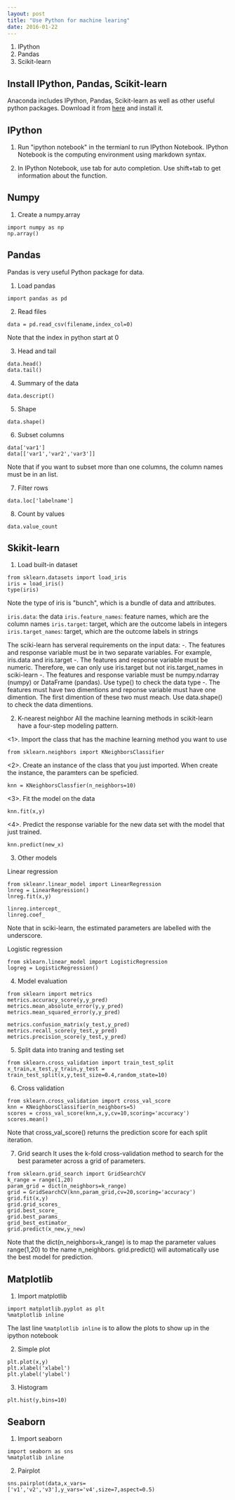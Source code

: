 ```yaml
---
layout: post
title: "Use Python for machine learing"
date: 2016-01-22
---
```


1. IPython
2. Pandas
3. Scikit-learn


## Install IPython, Pandas, Scikit-learn
Anaconda includes IPython, Pandas, Scikit-learn as well as other useful python packages. Download it from [here](https://www.continuum.io/downloads) and install it.


## IPython
1. Run "ipython notebook" in the termianl to run IPython Notebook. IPython Notebook is the computing environment using markdown syntax.

2. In IPython Notebook, use tab for auto completion. Use shift+tab to get information about the function. 

## Numpy
1. Create a numpy.array

~~~
import numpy as np
np.array()
~~~

## Pandas
Pandas is very useful Python package for data.

1. Load pandas
```
import pandas as pd
```

2. Read files
```
data = pd.read_csv(filename,index_col=0)
```
Note that the index in python start at 0

3. Head and tail

~~~
data.head()
data.tail()
~~~


4. Summary of the data
```
data.descript()
```

5. Shape
```
data.shape()
```

6. Subset columns

~~~
data['var1']
data[['var1','var2','var3']]
~~~
Note that if you want to subset more than one columns, the column names must be in an list.

7. Filter rows
```
data.loc['labelname']
```

8. Count by values
```
data.value_count
```


## Skikit-learn

1. Load built-in dataset

~~~
from sklearn.datasets import load_iris
iris = load_iris()
type(iris)
~~~

Note the type of iris is "bunch", which is a bundle of data and attributes. 

```iris.data```: the data
```iris.feature_names```: feature names, which are the column names
```iris.target```: target, which are the outcome labels in integers
```iris.target_names```: target, which are the outcome labels in strings

The sciki-learn has serveral requirements on the input data:
-. The features and response variable must be in two separate variables. For example, iris.data and iris.target
-. The features and response variable must be numeric. Therefore, we can only use iris.target but not iris.target_names in sciki-learn
-. The features and response variable must be numpy.ndarray (numpy) or DataFrame (pandas).  Use type() to check the data type
-. The features must have two dimentions and reponse variable must have one dimention. The first dimention of these two must meach. Use data.shape() to check the data dimentions.


2. K-nearest neighbor
All the machine learning methods in scikit-learn have a four-step modeling pattern.

<1>. Import the class that has the machine learning method you want to use 
```
from sklearn.neighbors import KNeighborsClassifier
```

<2>. Create an instance of the class that you just imported. When create the instance, the paramters can be speficied. 
```
knn = KNeighborsClassfier(n_neighbors=10)
```

<3>. Fit the model on the data
```
knn.fit(x,y)
```

<4>. Predict the response variable for the new data set with the model that just trained.
```
knn.predict(new_x)
```

3. Other models

Linear regression

~~~
from skleanr.linear_model import LinearRegression
lnreg = LinearRegression()
lnreg.fit(x,y)

linreg.intercept_
linreg.coef_
~~~
Note that in sciki-learn, the estimated parameters are labelled with the underscore.

Logistic regression

~~~
from sklearn.linear_model import LogisticRegression
logreg = LogisticRegression()
~~~

4. Model evaluation

~~~
from sklearn import metrics
metrics.accuracy_score(y,y_pred)
metrics.mean_absolute_error(y,y_pred)
metrics.mean_squared_error(y,y_pred)
~~~


~~~
metrics.confusion_matrix(y_test,y_pred)
metrics.recall_score(y_test,y_pred)
metrics.precision_score(y_test,y_pred)
~~~



5. Split data into traning and testing set

~~~
from sklearn.cross_validation import train_test_split
x_train,x_test,y_train,y_test = train_test_split(x,y,test_size=0.4,random_state=10)
~~~

6. Cross validation

~~~
from sklearn.cross_validation import cross_val_score
knn = KNeighborsClassifier(n_neighbors=5)
scores = cross_val_score(knn,x,y,cv=10,scoring='accuracy')
scores.mean()
~~~
Note that cross_val_score() returns the prediction score for each split iteration.


7. Grid search
It uses the k-fold cross-validation method to search for the best parameter across a grid of parameters.

~~~
from sklearn.grid_search import GridSearchCV
k_range = range(1,20)
param_grid = dict(n_neighbors=k_range)
grid = GridSearchCV(knn,param_grid,cv=20,scoring='accuracy')
grid.fit(x,y)
grid.grid_scores_
grid.best_score_
grid.best_params_
grid_best_estimator_
grid.predict(x_new,y_new)
~~~

Note that the dict(n_neighbors=k_range) is to map the parameter values range(1,20) to the name n_neighbors. grid.predict() will automatically use the best model for prediction.



## Matplotlib

1. Import matplotlib

~~~
import matplotlib.pyplot as plt
%matplotlib inline
~~~

The last line ```%matplotlib inline``` is to allow the plots to show up in the ipython notebook


2. Simple plot

~~~
plt.plot(x,y)
plt.xlabel('xlabel')
plt.ylabel('ylabel')
~~~

3. Histogram

```
plt.hist(y,bins=10)
```



## Seaborn

1. Import seaborn

~~~
import seaborn as sns
%matplotlib inline
~~~

2. Pairplot
```
sns.pairplot(data,x_vars=['v1','v2','v3'],y_vars='v4',size=7,aspect=0.5)
```
